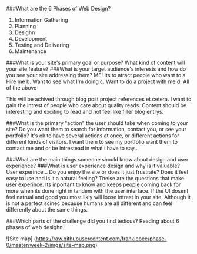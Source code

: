 ###What are the 6 Phases of Web Design?
1. Information Gathering
2. Planning
3. Desighn
4. Development
5. Testing and Delivering
6. Maintenance

###What is your site's primary goal or purpose? What kind of content will your site feature?
###What is your target audience's interests and how do you see your site addressing them?
ME! Its to atract people who want to
  a. Hire me
  b. Want to see what I'm doing
  c. Want to do a project with me
  d. All of the above

This will be achived through blog post project references et cetera. I want to gain the intrest of people who care about quality reads. Content should be interesting and exciting to read and not feel like filler blog entrys.



###What is the primary "action" the user should take when coming to your site? Do you want them to search for information, contact you, or see your portfolio? It's ok to have several actions at once, or different actions for different kinds of visitors.
I want them to see my portfolio want them to contact me and or be intrestead in what i have to say..


###What are the main things someone should know about design and user experience?
###What is user experience design and why is it valuable?
User experince... Do you enjoy the site or does it just frustrate? Does it feel easy to use and is it a natural feeling? Theise are the questions that make user experince. Its inportant to know and keeps people coming back for more when its done right in tandem with the user interface. If the UI dosent feel natrual and good you most likly will loose intrest in your site. Although it is not a perfect scinec because humans are all different and can feel differently about the same things.

###Which parts of the challenge did you find tedious?
Reading about 6 phases of web desighn.

![Site map] (https://raw.githubusercontent.com/frankiebee/phase-0/master/week-2/imgs/site-map.png)